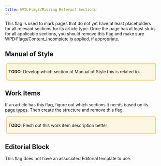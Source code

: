 ```yaml
---
title: WPD:Flags/Missing Relevant Sections
---
```

<p>This flag is used to mark pages that do not yet have at least placeholders for all relevant sections for its article type. Once the page has at least stubs for all applicable sections, you should remove this flag and make sure <a href="/wiki/WPD:Flags/Content_Incomplete" title="WPD:Flags/Content Incomplete">WPD:Flags/Content_Incomplete</a> is applied, if appropriate.
</p>
<h2><span class="mw-headline" id="Manual_of_Style">Manual of Style</span></h2>
<div style="border:1px solid hsl(45, 100%, 40%); padding:5px; margin:5px; background-color:hsl(45, 88%, 94%); border-radius:5px">
<p><b>TODO</b>:  Develop which section of Manual of Style this is related to.
</p>
</div>
<h2><span class="mw-headline" id="Work_Items">Work Items</span></h2>
<p>If an article has this flag, figure out which sections it needs based on its <a href="/wiki/WPD:Architecture#Page_Types" title="WPD:Architecture">page types</a>. Then create the structure and remove this flag.
</p>
<div style="border:1px solid hsl(45, 100%, 40%); padding:5px; margin:5px; background-color:hsl(45, 88%, 94%); border-radius:5px">
<p><b>TODO</b>: Flesh out this work item description better
</p>
</div>
<h2><span class="mw-headline" id="Editorial_Block">Editorial Block</span></h2>
<p>This flag does not have an associated Editorial template to use.
</p>
<!-- Saved in parser cache with key wpwiki:pcache:idhash:278-0!*!0!!*!*!*!esi=1 and timestamp 20150731181822 and revision id 1498
 -->
